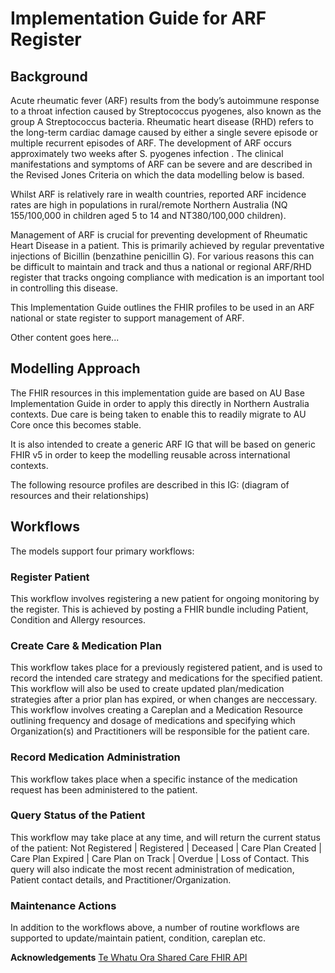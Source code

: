 # Implementation Guide for ARF Register

## Background

Acute rheumatic fever (ARF) results from the body’s autoimmune response to a throat infection caused by Streptococcus pyogenes, also known as the group A Streptococcus bacteria. Rheumatic heart disease (RHD) refers to the long-term cardiac damage caused by either a single severe episode or multiple recurrent episodes of ARF.  The development of ARF occurs approximately two weeks after S. pyogenes infection . The clinical manifestations and symptoms of ARF can be severe and are described in the Revised Jones Criteria on which the data modelling below is based.

Whilst ARF is relatively rare in wealth countries,  reported ARF incidence rates are high in populations in rural/remote Northern Australia  (NQ 155/100,000 in children aged 5 to 14 and NT380/100,000 children).  

Management of ARF is crucial for preventing development of Rheumatic Heart Disease in a patient.  This is primarily achieved by regular preventative injections of Bicillin (benzathine penicillin G).  For various reasons this can be difficult to maintain and track and thus a national or regional ARF/RHD register that tracks ongoing compliance with medication is an important tool in controlling this disease.  

This Implementation Guide outlines the FHIR profiles to be used in an ARF national or state register to support management of ARF.

Other content goes here...

## Modelling Approach

The FHIR resources in this implementation guide are based on AU Base Implementation Guide in order to apply this directly in Northern Australia contexts.  Due care is being taken to enable this to readily migrate to AU Core once this becomes stable.

It is also intended to create a generic ARF IG that will be based on generic FHIR v5 in order to keep the modelling reusable across international contexts.

The following resource profiles are described in this IG:
(diagram of resources and their relationships)

## Workflows

The models support four primary workflows:

### Register Patient

This workflow involves registering a new patient for ongoing monitoring by the register.   This is achieved by posting a FHIR bundle including Patient, Condition and Allergy resources.

### Create Care & Medication Plan

This workflow takes place for a previously registered patient,  and is used to record the intended care strategy and medications for the specified patient.    This workflow will also be used to create updated plan/medication strategies after a prior plan has expired,  or when changes are neccessary.  This workflow involves creating a Careplan and a Medication Resource outlining frequency and dosage of medications and specifying which Organization(s) and Practitioners will be responsible for the patient care.

### Record Medication Administration

This workflow takes place when a specific instance of the medication request has been administered to the patient.

### Query Status of the Patient

This workflow may take place at any time,  and will return the current status of the patient:   Not Registered | Registered | Deceased | Care Plan Created | Care Plan Expired | Care Plan on Track | Overdue | Loss of Contact.    This query will also indicate the most recent administration of medication,  Patient contact details,  and Practitioner/Organization.

### Maintenance Actions

In addition to the workflows above,  a number of routine workflows are supported to update/maintain patient, condition, careplan etc.

**Acknowledgements**
[Te Whatu Ora Shared Care FHIR API](https://build.fhir.org/ig/tewhatuora/cinc-fhir-ig/index.html)
